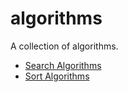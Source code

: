 # algorithms
A collection of algorithms.

- [Search Algorithms](search/)
- [Sort Algorithms](sort/)
